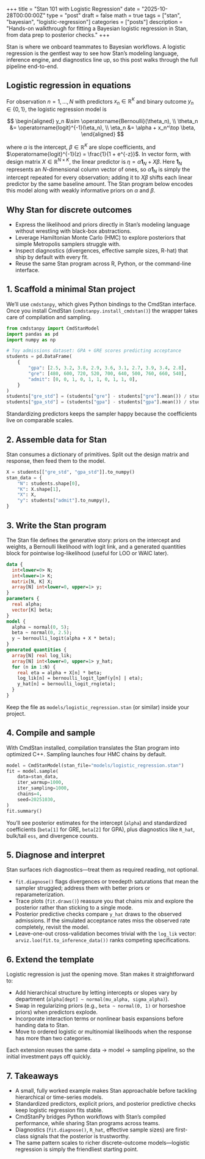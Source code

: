 +++
title = "Stan 101 with Logistic Regression"
date = "2025-10-28T00:00:00Z"
type = "post"
draft = false
math = true
tags = ["stan", "bayesian", "logistic-regression"]
categories = ["posts"]
description = "Hands-on walkthrough for fitting a Bayesian logistic regression in Stan, from data prep to posterior checks."
+++

Stan is where we onboard teammates to Bayesian workflows. A logistic regression is the gentlest way to see how Stan’s modeling language, inference engine, and diagnostics line up, so this post walks through the full pipeline end-to-end.

## Logistic regression in equations

For observation $n = 1, \ldots, N$ with predictors $x_n \in \mathbb{R}^K$ and binary outcome $y_n \in \{0, 1\}$, the logistic regression model is

$$
\begin{aligned}
y_n &\sim \operatorname{Bernoulli}(\theta_n), \\
\theta_n &= \operatorname{logit}^{-1}(\eta_n), \\
\eta_n &= \alpha + x_n^\top \beta,
\end{aligned}
$$

where $\alpha$ is the intercept, $\beta \in \mathbb{R}^K$ are slope coefficients, and $\operatorname{logit}^{-1}(z) = \frac{1}{1 + e^{-z}}$. In vector form, with design matrix $X \in \mathbb{R}^{N \times K}$, the linear predictor is $\eta = \alpha \mathbf{1}_N + X \beta$. Here $\mathbf{1}_N$ represents an $N$-dimensional column vector of ones, so $\alpha \mathbf{1}_N$ is simply the intercept repeated for every observation; adding it to $X \beta$ shifts each linear predictor by the same baseline amount. The Stan program below encodes this model along with weakly informative priors on $\alpha$ and $\beta$.

## Why Stan for discrete outcomes

- Express the likelihood and priors directly in Stan’s modeling language without wrestling with black-box abstractions.
- Leverage Hamiltonian Monte Carlo (HMC) to explore posteriors that simple Metropolis samplers struggle with.
- Inspect diagnostics (divergences, effective sample sizes, R-hat) that ship by default with every fit.
- Reuse the same Stan program across R, Python, or the command-line interface.

## 1. Scaffold a minimal Stan project

We’ll use `cmdstanpy`, which gives Python bindings to the CmdStan interface. Once you install CmdStan (`cmdstanpy.install_cmdstan()`) the wrapper takes care of compilation and sampling.

```python
from cmdstanpy import CmdStanModel
import pandas as pd
import numpy as np

# Toy admissions dataset: GPA + GRE scores predicting acceptance
students = pd.DataFrame(
    {
        "gpa": [2.5, 3.2, 3.8, 2.9, 3.6, 3.1, 2.7, 3.9, 3.4, 2.8],
        "gre": [480, 600, 720, 520, 700, 640, 500, 760, 660, 540],
        "admit": [0, 0, 1, 0, 1, 1, 0, 1, 1, 0],
    }
)
students["gre_std"] = (students["gre"] - students["gre"].mean()) / students["gre"].std()
students["gpa_std"] = (students["gpa"] - students["gpa"].mean()) / students["gpa"].std()
```

Standardizing predictors keeps the sampler happy because the coefficients live on comparable scales.

## 2. Assemble data for Stan

Stan consumes a dictionary of primitives. Split out the design matrix and response, then feed them to the model.

```python
X = students[["gre_std", "gpa_std"]].to_numpy()
stan_data = {
    "N": students.shape[0],
    "K": X.shape[1],
    "X": X,
    "y": students["admit"].to_numpy(),
}
```

## 3. Write the Stan program

The Stan file defines the generative story: priors on the intercept and weights, a Bernoulli likelihood with logit link, and a generated quantities block for pointwise log-likelihood (useful for LOO or WAIC later).

```stan
data {
  int<lower=0> N;
  int<lower=1> K;
  matrix[N, K] X;
  array[N] int<lower=0, upper=1> y;
}
parameters {
  real alpha;
  vector[K] beta;
}
model {
  alpha ~ normal(0, 5);
  beta ~ normal(0, 2.5);
  y ~ bernoulli_logit(alpha + X * beta);
}
generated quantities {
  array[N] real log_lik;
  array[N] int<lower=0, upper=1> y_hat;
  for (n in 1:N) {
    real eta = alpha + X[n] * beta;
    log_lik[n] = bernoulli_logit_lpmf(y[n] | eta);
    y_hat[n] = bernoulli_logit_rng(eta);
  }
}
```

Keep the file as `models/logistic_regression.stan` (or similar) inside your project.

## 4. Compile and sample

With CmdStan installed, compilation translates the Stan program into optimized C++. Sampling launches four HMC chains by default.

```python
model = CmdStanModel(stan_file="models/logistic_regression.stan")
fit = model.sample(
    data=stan_data,
    iter_warmup=1000,
    iter_sampling=1000,
    chains=4,
    seed=20251030,
)
fit.summary()
```

You’ll see posterior estimates for the intercept (`alpha`) and standardized coefficients (`beta[1]` for GRE, `beta[2]` for GPA), plus diagnostics like `R_hat`, bulk/tail `ess`, and divergence counts.

## 5. Diagnose and interpret

Stan surfaces rich diagnostics—treat them as required reading, not optional.

- `fit.diagnose()` flags divergences or treedepth saturations that mean the sampler struggled; address them with better priors or reparameterization.
- Trace plots (`fit.draws()`) reassure you that chains mix and explore the posterior rather than sticking to a single mode.
- Posterior predictive checks compare `y_hat` draws to the observed admissions. If the simulated acceptance rates miss the observed rate completely, revisit the model.
- Leave-one-out cross-validation becomes trivial with the `log_lik` vector: `arviz.loo(fit.to_inference_data())` ranks competing specifications.

## 6. Extend the template

Logistic regression is just the opening move. Stan makes it straightforward to:

- Add hierarchical structure by letting intercepts or slopes vary by department (`alpha[dept] ~ normal(mu_alpha, sigma_alpha)`).
- Swap in regularizing priors (e.g., `beta ~ normal(0, 1)` or horseshoe priors) when predictors explode.
- Incorporate interaction terms or nonlinear basis expansions before handing data to Stan.
- Move to ordered logistic or multinomial likelihoods when the response has more than two categories.

Each extension reuses the same data → model → sampling pipeline, so the initial investment pays off quickly.

## 7. Takeaways

- A small, fully worked example makes Stan approachable before tackling hierarchical or time-series models.
- Standardized predictors, explicit priors, and posterior predictive checks keep logistic regression fits stable.
- CmdStanPy bridges Python workflows with Stan’s compiled performance, while sharing Stan programs across teams.
- Diagnostics (`fit.diagnose()`, `R_hat`, effective sample sizes) are first-class signals that the posterior is trustworthy.
- The same pattern scales to richer discrete-outcome models—logistic regression is simply the friendliest starting point.
